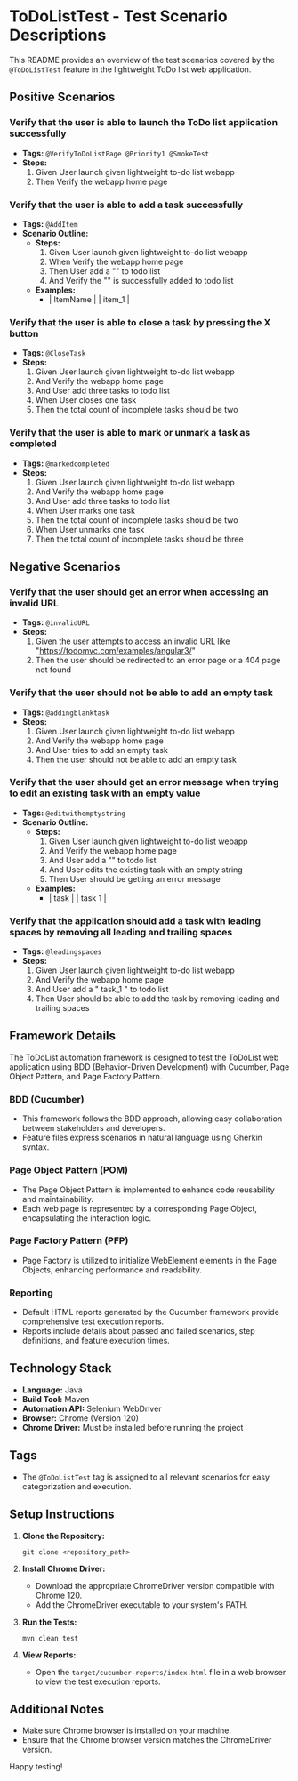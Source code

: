 # ToDoListTest - Test Scenario Descriptions

This README provides an overview of the test scenarios covered by the `@ToDoListTest` feature in the lightweight ToDo list web application.

## Positive Scenarios
### Verify that the user is able to launch the ToDo list application successfully
- **Tags:** `@VerifyToDoListPage @Priority1 @SmokeTest`
- **Steps:**
  1. Given User launch given lightweight to-do list webapp
  2. Then Verify the webapp home page

### Verify that the user is able to add a task successfully
- **Tags:** `@AddItem`
- **Scenario Outline:**
  - **Steps:**
    1. Given User launch given lightweight to-do list webapp
    2. When Verify the webapp home page
    3. Then User add a "<ItemName>" to todo list
    4. And Verify the "<ItemName>" is successfully added to todo list
  - **Examples:**
    - | ItemName   |
      | item_1 |

### Verify that the user is able to close a task by pressing the X button
- **Tags:** `@CloseTask`
- **Steps:**
  1. Given User launch given lightweight to-do list webapp
  2. And Verify the webapp home page
  3. And User add three tasks to todo list
  4. When User closes one task
  5. Then the total count of incomplete tasks should be two

### Verify that the user is able to mark or unmark a task as completed
- **Tags:** `@markedcompleted`
- **Steps:**
  1. Given User launch given lightweight to-do list webapp
  2. And Verify the webapp home page
  3. And User add three tasks to todo list
  4. When User marks one task
  5. Then the total count of incomplete tasks should be two
  6. When User unmarks one task
  7. Then the total count of incomplete tasks should be three

## Negative Scenarios

### Verify that the user should get an error when accessing an invalid URL
- **Tags:** `@invalidURL`
- **Steps:**
  1. Given the user attempts to access an invalid URL like "https://todomvc.com/examples/angular3/"
  2. Then the user should be redirected to an error page or a 404 page not found

### Verify that the user should not be able to add an empty task
- **Tags:** `@addingblanktask`
- **Steps:**
  1. Given User launch given lightweight to-do list webapp
  2. And Verify the webapp home page
  3. And User tries to add an empty task
  4. Then the user should not be able to add an empty task

### Verify that the user should get an error message when trying to edit an existing task with an empty value
- **Tags:** `@editwithemptystring`
- **Scenario Outline:**
  - **Steps:**
    1. Given User launch given lightweight to-do list webapp
    2. And Verify the webapp home page
    3. And User add a "<task>" to todo list
    4. And User edits the existing task with an empty string
    5. Then User should be getting an error message
  - **Examples:**
    - | task   |
      | task 1 |

### Verify that the application should add a task with leading spaces by removing all leading and trailing spaces
- **Tags:** `@leadingspaces`
- **Steps:**
  1. Given User launch given lightweight to-do list webapp
  2. And Verify the webapp home page
  3. And User add a "      task_1    " to todo list
  4. Then User should be able to add the task by removing leading and trailing spaces

## Framework Details
The ToDoList automation framework is designed to test the ToDoList web application using BDD (Behavior-Driven Development) with Cucumber, Page Object Pattern, and Page Factory Pattern.

### BDD (Cucumber)
- This framework follows the BDD approach, allowing easy collaboration between stakeholders and developers.
- Feature files express scenarios in natural language using Gherkin syntax.

### Page Object Pattern (POM)
- The Page Object Pattern is implemented to enhance code reusability and maintainability.
- Each web page is represented by a corresponding Page Object, encapsulating the interaction logic.

### Page Factory Pattern (PFP)
- Page Factory is utilized to initialize WebElement elements in the Page Objects, enhancing performance and readability.

### Reporting
- Default HTML reports generated by the Cucumber framework provide comprehensive test execution reports.
- Reports include details about passed and failed scenarios, step definitions, and feature execution times.

## Technology Stack
- **Language:** Java
- **Build Tool:** Maven
- **Automation API:** Selenium WebDriver
- **Browser:** Chrome (Version 120)
- **Chrome Driver:** Must be installed before running the project

## Tags
- The `@ToDoListTest` tag is assigned to all relevant scenarios for easy categorization and execution.

## Setup Instructions
1. **Clone the Repository:**
   ```
   git clone <repository_path>
   ```

2. **Install Chrome Driver:**
   - Download the appropriate ChromeDriver version compatible with Chrome 120.
   - Add the ChromeDriver executable to your system's PATH.

3. **Run the Tests:**
   ```
   mvn clean test
   ```

4. **View Reports:**
   - Open the `target/cucumber-reports/index.html` file in a web browser to view the test execution reports.

## Additional Notes
- Make sure Chrome browser is installed on your machine.
- Ensure that the Chrome browser version matches the ChromeDriver version.

Happy testing!
